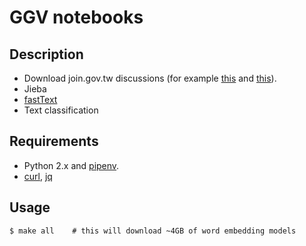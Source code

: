 
GGV notebooks
=============

## Description

* Download join.gov.tw discussions (for example [this](https://join.gov.tw/policies/detail/ce9a5e5f-85ab-4cac-9c8d-cf2e5206ea7c) and [this](https://join.gov.tw/policies/detail/f69c2804-ba8c-46b0-b24f-6ae5db845789)).
* Jieba
* [fastText](https://github.com/facebookresearch/fastText/blob/master/pretrained-vectors.md)
* Text classification

## Requirements

* Python 2.x and [pipenv](https://docs.pipenv.org/).
* [curl](https://curl.haxx.se/), [jq](https://stedolan.github.io/jq/)

## Usage

```
$ make all    # this will download ~4GB of word embedding models
```

